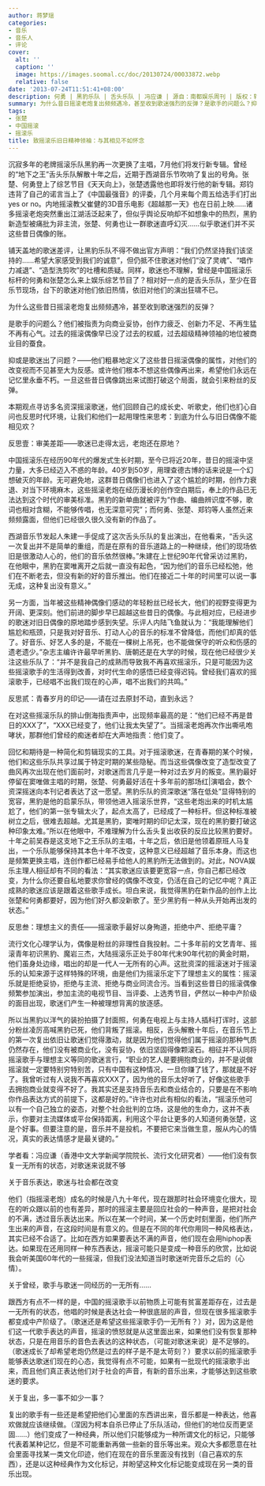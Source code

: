 ```yaml
---
author: 蒋梦瑶
categories:
- 音乐
- 音乐人
- 评论
cover:
  alt: ''
  caption: ''
  image: https://images.soomal.cc/doc/20130724/00033872.webp
  relative: false
date: '2013-07-24T11:51:41+08:00'
description: 何勇 | 黑豹乐队 | 舌头乐队 | 冯应谦 | 源自：南都娱乐周刊 | 版权：转载 |  平均/总评分：09.00/18
summary: 为什么昔日摇滚老炮复出频频遇冷，甚至收到歌迷强烈的反弹？是歌手的问题么？抑或是歌迷出了问题？本期观点寻访多名资深摇滚歌迷，他们回顾自己的成长史、听歌史，他们也扪心自问也反思时代环境，让我们和他们一起用理性来思考：到底为什么与旧日偶像不能相见欢？
tags:
- 张楚
- 中国摇滚
- 摇滚乐
title: 致摇滚乐旧日精神领袖：与其相见不如怀念
---
```


沉寂多年的老牌摇滚乐队黑豹再一次更换了主唱，7月他们将发行新专辑。曾经的“地下之王”舌头乐队解散十年之后，近期于西湖音乐节吹响了复出的号角。张楚、何勇登上了综艺节目《天天向上》，张楚透露他也即将发行他的新专辑。郑钧违背了自己的诺言当上了《中国最强音》的评委，几个月来每个周五给选手们打出yes or no。内地摇滚教父崔健的3D音乐电影《超越那一天》也在日前上映……诸多摇滚老炮突然重出江湖活泛起来了，但似乎舆论反响却不如想象中的热烈，黑豹新造型被痛批为非主流，张楚、何勇也让一群歌迷直呼幻灭……似乎歌迷们并不买这些昔日偶像的账。

铺天盖地的歌迷差评，让黑豹乐队不得不做出官方声明：“我们仍然坚持我们该坚持的……希望大家感受到我们的诚意”，但仍抵不住歌迷对他们“没了灵魂”、“唱作力减退”、“造型洗剪吹”的吐槽和质疑。同样，歌迷也不理解，曾经是中国摇滚乐标杆的何勇和张楚怎么来上娱乐综艺节目了？相对好一点的是舌头乐队，至少在音乐节现场，台下的歌迷对他们依旧热情，依旧对他们的演出狂啸不已。

为什么这些昔日摇滚老炮复出频频遇冷，甚至收到歌迷强烈的反弹？

是歌手的问题么？他们被指责为向商业妥协，创作力疲乏、创新力不足、不再生猛不再有心气。过去的摇滚偶像早已没了过去的权威，过去超级精神领袖的地位被商业目的蚕食。

抑或是歌迷出了问题？――他们粗暴地定义了这些昔日摇滚偶像的属性，对他们的改变视而不见甚至大为反感。或许他们根本不想这些偶像再出来，希望他们永远在记忆里永垂不朽。一旦这些昔日偶像跳出来试图打破这个局面，就会引来粉丝的反弹。

本期观点寻访多名资深摇滚歌迷，他们回顾自己的成长史、听歌史，他们也扪心自问也反思时代环境，让我们和他们一起用理性来思考：到底为什么与旧日偶像不能相见欢？

反思壹：审美差距――歌迷已走得太远，老炮还在原地？

中国摇滚乐在经历90年代的爆发式生长时期，至今已将近20年，昔日的摇滚中坚力量，大多已经迈入不惑的年龄。40岁到50岁，用理查德古博的话来说是一个幻想破灭的年龄。无可避免地，这群昔日偶像们也进入了这个尴尬的时期，创作力衰退、对当下环境麻木，这些摇滚老炮在经历漫长的创作空白期后，奉上的作品已无法达到这个时代的审美标准。黑豹的新单曲就被评为“作曲、编曲辨识度不够，歌词也相对含糊，不能够传唱，也无深意可究”；而何勇、张楚、郑钧等人虽然近来频频露面，但他们已经很久很久没有新的作品了。

西湖音乐节发起人朱建一手促成了这次舌头乐队的复出演出，在他看来，“舌头这一次复出并不是简单的重组，而是在原有的音乐道路上的一种继续，他们的现场依旧是很激动人心的，他们的音乐依然很棒。”朱建在上世纪90年代曾采访过黑豹，在他眼中，黑豹在窦唯离开之后就一直没有起色，“因为他们的音乐已经松弛，他们在不断老去，但没有新的好的音乐推出。他们在接近二十年的时间里可以说一事无成，这种复出没有意义。”

另一方面，当年被这些精神偶像们感动的年轻粉丝已经长大，他们的视野变得更为开阔、更深刻。他们前进的脚步早已超越这些昔日的偶像。与此相对应，已经进步的歌迷对旧日偶像的原地踏步感到失望。乐评人内陆飞鱼就认为：“我能理解他们尴尬和瓶颈，只是我对好音乐、打动人心的音乐的标准不曾降低，而他们却真的低了。好音乐、好艺人多的是，不能在一棵树上吊死，也不能做保守的听众和伤感的遗老遗少。”杂志主编许许最早听黑豹、唐朝还是在大学的时候，现在他已经很少关注这些乐队了：“并不是我自己的成熟而导致我不再喜欢摇滚乐，只是可能因为这些摇滚歌手的生活得到改善，对时代生命的感悟已经变得迟钝。曾经我们喜欢的摇滚歌手，已经唱不出我们现在的心声，唱不出我们的共鸣。”

反思贰：青春岁月的印记――请在过去原封不动，直到永远？

在对这些摇滚乐队的排山倒海指责声中，出现频率最高的是：“他们已经不再是昔日的XXX了”，“XXX已经变了，他们让我太失望了”。当摇滚老炮再次作出嘶吼咆哮状，那群他们曾经的痴迷者却在大声地指责：他们变了。

回忆和期待是一种简化和剪辑现实的工具。对于摇滚歌迷，在青春期的某个时候，他们和这些乐队共享过属于特定时期的某些隐秘。而当这些偶像改变了造型改变了曲风再次出现在他们面前时，对歌迷而言几乎是一种对过去岁月的叛变。黑豹最好停留在窦唯做主唱的时期，张楚、何勇最好活在十多年前的那场红|演唱会，数个资深摇迷向本刊记者表达了这一愿望。黑豹乐队的资深歌迷“落在低处”显得特别的宽容，黑豹是他的启蒙乐队，带领他进入摇滚乐世界，“这些老炮出来的时机太尴尬了，他们的第一张专辑太火了，起点太高了，已经成了一种标杆。但这种标准被树立之后，很难去超越。尤其是黑豹，窦唯时期的印记太深，现在的黑豹要打破这种印象太难。”所以在他眼中，不难理解为什么舌头复出收获的反应比较黑豹要好。十年之前吴吞是这支地下之王乐队的主唱，十年之后，依旧是他领着原班人马复出，一个乐队能够保持其本色十年不改变，这种意义已经超越了音乐本身。而这也是频繁更换主唱，连创作都已经易手给他人的黑豹所无法做到的。对此，NOVA娱乐主理人相征却有不同的看法：“其实歌迷应该要更宽容一点，你自己都已经改变，为什么你还要自私地要求你曾经的偶像不改变，仍活在自己的记忆中呢？真正成熟的歌迷应该是跟着这些歌手成长。坦白来说，我觉得黑豹在新作品的创作上比张楚和何勇都要好，因为他们好久都没新歌了。至少黑豹有一种从头开始再出发的状态。”

反思叁：理想主义的责任――摇滚歌手最好以身殉道，拒绝中产、拒绝平庸？

流行文化心理学认为，偶像是粉丝的非理性自我投射。二十多年前的文艺青年、摇滚青年初识黑豹、魔岩三杰，大陆摇滚乐正处于80年代末90年代初的黄金时期，他们虽身处边缘，唱出的却是一代人一无所有的心声。这批资深的摇滚迷对于摇滚乐的认知来源于这样特殊的环境，由是他们为摇滚乐定下了理想主义的属性：摇滚乐就是拒绝妥协，拒绝与主流、拒绝与商业同流合污。当看到这些昔日的摇滚偶像频繁参加演出，参加主流的电视节目、当评委、上选秀节目，俨然以一种中产阶级的面目出现，歌迷们产生一种被理想背离的放逐感。

所以当黑豹以洋气的装扮拍摄了封面照，何勇在电视上与主持人插科打诨时，这部分粉丝凌厉高喊黑豹已死，他们背叛了摇滚。相反，舌头解散十年后，在音乐节上的第一次复出依旧让歌迷们觉得激动，就是因为他们觉得他们属于摇滚的那种气质仍然存在，他们没有被商业化，没有妥协，依旧坚固得像颗滚石。相征并不认同将摇滚歌手与理想主义等同的歌迷言行，“职业的艺人是要拥抱商业的，并不是说做摇滚就一定要特别穷特别苦，只有中国有这种情况，一旦你赚了钱了，那就是不好了。我曾听过有人说我不再喜欢XXX了，因为他的音乐太好听了，好像这些歌手去拥抱商业就变得不好了。我其实还是支持音乐去和商业结合的，只要是在不影响你作品表达方式的前提下，这都是好的。”许许也对此有相似的看法，“摇滚乐他可以有一个自己独立的姿态，对整个社会批判的立场，这是他的生命力，这并不表示，你要对主流媒体或平台保持距离，利用这个平台让更多的人知道何勇张楚，这是个好事。但要注意的是，音乐并不是投机，不要把它来当做生意，服从内心的情况，真实的表达情感才是最关键的。”

学者看：冯应谦（香港中文大学新闻学院院长、流行文化研究者）――他们没有恢复一无所有的状态，对歌迷来说就不够

关于音乐表达，歌迷与社会都在改变

他们（指摇滚老炮）成名的时候是八九十年代，现在跟那时社会环境变化很大，现在的听众跟以前的也有差异，那时的摇滚主要是回应社会的一种声音，是把对社会的不满，透过音乐表达出来。所以在某一个时间，某一个历史时刻里面，他们所产生出来的声音，在这段时间是有意义的。但是在不同的年代你用同一种风格表达，其实已经不合适了。比如在西方如果要表达不满的声音，他们现在会用hiphop表达。如果现在还用同样一种东西表达，摇滚可能只是变成一种音乐的欣赏，比如说我会听美国60年代的一些摇滚，但我们没法知道当时歌迷听完音乐之后的（心情）。

关于曾经，歌手与歌迷一同经历的一无所有……

跟西方有点不一样的是，中国的摇滚歌手以前物质上可能有贫富差距存在，过去是一无所有的状态，他唱的时候是表达社会一种很底层的声音，但现在很多摇滚歌手都变成中产阶级了。（歌迷还是希望这些摇滚歌手仍一无所有？）对，因为这是他们这一代歌手表达的声音，摇滚的愤怒就是从这里面出来，如果他们没有恢复那种状态，只是在用音乐的音色去表达的这种状态，（可能对歌迷来说）是不足够的。（歌迷成长了却希望老炮仍然是过去的样子是不是太苛刻？）要求以前的摇滚歌手能够表达歌迷们现在的心态，我觉得有点不可能，如果有一批现代的摇滚歌手出来，而且他们真正表达他们对于社会的声音，有新的音乐出来，才能够达到这些歌迷的要求。

关于复出，多一事不如少一事？

复出的歌手有一些还是希望把他们心里面的东西讲出来，音乐都是一种表达，他喜欢做就应该继续做。（涅因为柯本自杀已停止了乐队活动，但他们的地位反而更坚固……）他们变成了一种经典，所以他们只能够成为一种所谓文化的标记，只能够代表着某种记忆，但是不可能重新再做一些新的音乐等出来。观众大多都愿意在社会里面寻找某一类文化印迹，他们在现在的音乐里面没有找到（自己喜欢的东西），还是以这种经典作为文化标记，并盼望这种文化标记能变成现在另一类的音乐出现。